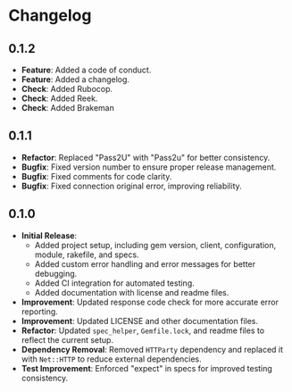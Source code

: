 # Changelog

## 0.1.2
- **Feature**: Added a code of conduct. 
- **Feature**: Added a changelog.
- **Check**: Added Rubocop.
- **Check**: Added Reek.
- **Check**: Added Brakeman


## 0.1.1
- **Refactor**: Replaced "Pass2U" with "Pass2u" for better consistency. 
- **Bugfix**: Fixed version number to ensure proper release management. 
- **Bugfix**: Fixed comments for code clarity. 
- **Bugfix**: Fixed connection original error, improving reliability. 


## 0.1.0
- **Initial Release**: 
    - Added project setup, including gem version, client, configuration, module, rakefile, and specs.
    - Added custom error handling and error messages for better debugging.
    - Added CI integration for automated testing.
    - Added documentation with license and readme files.
- **Improvement**: Updated response code check for more accurate error reporting.
- **Improvement**: Updated LICENSE and other documentation files. 
- **Refactor**: Updated `spec_helper`, `Gemfile.lock`, and readme files to reflect the current setup.
- **Dependency Removal**: Removed `HTTParty` dependency and replaced it with `Net::HTTP` to reduce external dependencies.
- **Test Improvement**: Enforced "expect" in specs for improved testing consistency.

